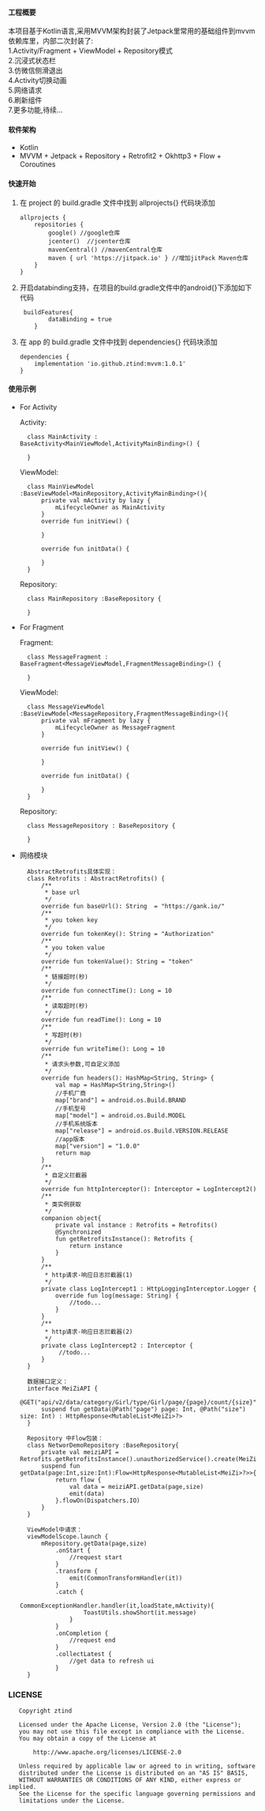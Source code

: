 
#### 工程概要

本项目基于Kotlin语言,采用MVVM架构封装了Jetpack里常用的基础组件到mvvm依赖库里，内部二次封装了:<br/>
1.Activity/Fragment + ViewModel + Repository模式<br/>
2.沉浸式状态栏<br/>
3.仿微信侧滑退出<br/>
4.Activity切换动画<br/>
5.网络请求<br/>
6.刷新组件<br/>
7.更多功能,待续...<br/>

#### 软件架构
- Kotlin
- MVVM + Jetpack + Repository + Retrofit2 + Okhttp3 + Flow + Coroutines

#### 快速开始

1) 在 project 的 build.gradle 文件中找到 allprojects{} 代码块添加

    ```
    allprojects {
        repositories {
            google() //google仓库
            jcenter()  //jcenter仓库
            mavenCentral() //mavenCentral仓库
            maven { url 'https://jitpack.io' } //增加jitPack Maven仓库
        }
    }
    ```
2) 开启databinding支持，在项目的build.gradle文件中的android{}下添加如下代码
    ```
     buildFeatures{
            dataBinding = true
        }
     ```
3) 在 app 的 build.gradle 文件中找到 dependencies{} 代码块添加

    ```
    dependencies {
        implementation 'io.github.ztind:mvvm:1.0.1'
    }
    ```

#### 使用示例

- For Activity

    Activity:

        class MainActivity : BaseActivity<MainViewModel,ActivityMainBinding>() {

        }

    ViewModel:

        class MainViewModel :BaseViewModel<MainRepository,ActivityMainBinding>(){
            private val mActivity by lazy {
                mLifecycleOwner as MainActivity
            }
            override fun initView() {

            }

            override fun initData() {

            }
        }

    Repository:

        class MainRepository :BaseRepository {

        }

- For Fragment

    Fragment:

        class MessageFragment : BaseFragment<MessageViewModel,FragmentMessageBinding>() {

        }

    ViewModel:

        class MessageViewModel :BaseViewModel<MessageRepository,FragmentMessageBinding>(){
            private val mFragment by lazy {
                mLifecycleOwner as MessageFragment
            }

            override fun initView() {

            }

            override fun initData() {

            }
        }

    Repository:

        class MessageRepository : BaseRepository {

        }

- 网络模块

        AbstractRetrofits具体实现：
        class Retrofits : AbstractRetrofits() {
            /**
             * base url
             */
            override fun baseUrl(): String  = "https://gank.io/"
            /**
             * you token key
             */
            override fun tokenKey(): String = "Authorization"
            /**
             * you token value
             */
            override fun tokenValue(): String = "token"
            /**
             * 链接超时(秒)
             */
            override fun connectTime(): Long = 10
            /**
             * 读取超时(秒)
             */
            override fun readTime(): Long = 10
            /**
             * 写超时(秒)
             */
            override fun writeTime(): Long = 10
            /**
             * 请求头参数,可自定义添加
             */
            override fun headers(): HashMap<String, String> {
                val map = HashMap<String,String>()
                //手机厂商
                map["brand"] = android.os.Build.BRAND
                //手机型号
                map["model"] = android.os.Build.MODEL
                //手机系统版本
                map["release"] = android.os.Build.VERSION.RELEASE
                //app版本
                map["version"] = "1.0.0"
                return map
            }
            /**
             * 自定义拦截器
             */
            override fun httpInterceptor(): Interceptor = LogIntercept2()
            /**
             * 类实例获取
             */
            companion object{
                private val instance : Retrofits = Retrofits()
                @Synchronized
                fun getRetrofitsInstance(): Retrofits {
                    return instance
                }
            }
            /**
             * http请求-响应日志拦截器(1)
             */
            private class LogIntercept1 : HttpLoggingInterceptor.Logger {
                override fun log(message: String) {
                    //todo...
                }
            }
            /**
             * http请求-响应日志拦截器(2)
             */
            private class LogIntercept2 : Interceptor {
                 //todo...
            }
        }

        数据接口定义：
        interface MeiZiAPI {
            @GET("api/v2/data/category/Girl/type/Girl/page/{page}/count/{size}")
            suspend fun getData(@Path("page") page: Int, @Path("size") size: Int) : HttpResponse<MutableList<MeiZi>?>
        }

        Repository 中Flow包装：
        class NetworDemoRepository :BaseRepository{
            private val meiziAPI = Retrofits.getRetrofitsInstance().unauthorizedService().create(MeiZiAPI::class.java)
            suspend fun getData(page:Int,size:Int):Flow<HttpResponse<MutableList<MeiZi>?>>{
                return flow {
                    val data = meiziAPI.getData(page,size)
                    emit(data)
                }.flowOn(Dispatchers.IO)
            }
        }

        ViewModel中请求：
        viewModelScope.launch {
            mRepository.getData(page,size)
                .onStart {
                    //request start
                }
                .transform {
                    emit(CommonTransformHandler(it))
                }
                .catch {
                    CommonExceptionHandler.handler(it,loadState,mActivity){
                        ToastUtils.showShort(it.message)
                    }
                }
                .onCompletion {
                    //request end
                }
                .collectLatest {
                    //get data to refresh ui
                }
        }

### LICENSE

       Copyright ztind

       Licensed under the Apache License, Version 2.0 (the "License");
       you may not use this file except in compliance with the License.
       You may obtain a copy of the License at

           http://www.apache.org/licenses/LICENSE-2.0

       Unless required by applicable law or agreed to in writing, software
       distributed under the License is distributed on an "AS IS" BASIS,
       WITHOUT WARRANTIES OR CONDITIONS OF ANY KIND, either express or implied.
       See the License for the specific language governing permissions and
       limitations under the License.

